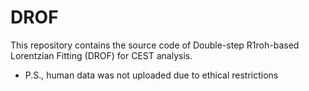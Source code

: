 # DROF
This repository contains the source code of Double-step R1roh-based Lorentzian Fitting (DROF) for CEST analysis.

- P.S., human data was not uploaded due to ethical restrictions
